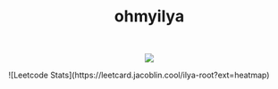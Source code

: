 <h1 align="center">&emsp;ohmyilya&emsp;</h1>
<br>
<p align="center">
    <img id="preview" src="https://komarev.com/ghpvc/?username=drknzz&color=green">
</p>
![Leetcode Stats](https://leetcard.jacoblin.cool/ilya-root?ext=heatmap)

